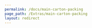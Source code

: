 ```yaml
---
permalink: /docs/main-carton-packing
page_path: /Extras/main-carton-packing
layout: redirect
---
```

